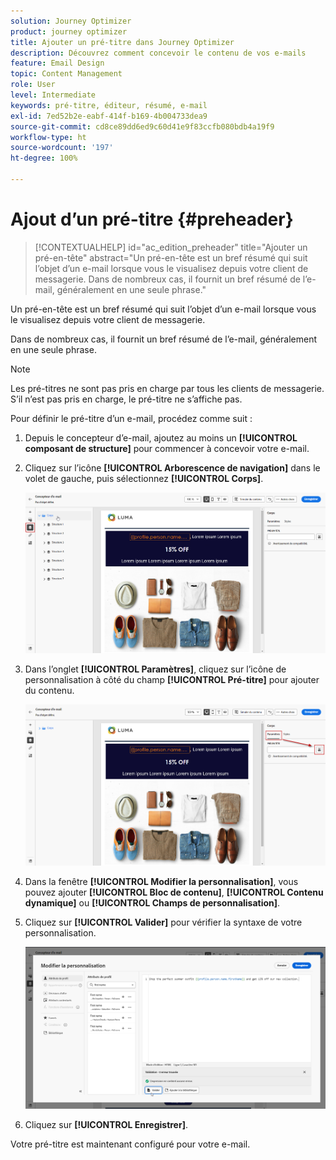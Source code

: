 ```yaml
---
solution: Journey Optimizer
product: journey optimizer
title: Ajouter un pré-titre dans Journey Optimizer
description: Découvrez comment concevoir le contenu de vos e-mails
feature: Email Design
topic: Content Management
role: User
level: Intermediate
keywords: pré-titre, éditeur, résumé, e-mail
exl-id: 7ed52b2e-eabf-414f-b169-4b004733dea9
source-git-commit: cd8ce89dd6ed9c60d41e9f83ccfb080bdb4a19f9
workflow-type: ht
source-wordcount: '197'
ht-degree: 100%

---
```


# Ajout d’un pré-titre {#preheader}

>[!CONTEXTUALHELP]
>id="ac_edition_preheader"
>title="Ajouter un pré-en-tête"
>abstract="Un pré-en-tête est un bref résumé qui suit l’objet d’un e-mail lorsque vous le visualisez depuis votre client de messagerie. Dans de nombreux cas, il fournit un bref résumé de l’e-mail, généralement en une seule phrase."

Un pré-en-tête est un bref résumé qui suit l’objet d’un e-mail lorsque vous le visualisez depuis votre client de messagerie.

Dans de nombreux cas, il fournit un bref résumé de l’e-mail, généralement en une seule phrase.

>[!NOTE]
>
>Les pré-titres ne sont pas pris en charge par tous les clients de messagerie. S’il n’est pas pris en charge, le pré-titre ne s’affiche pas.

Pour définir le pré-titre d’un e-mail, procédez comme suit :

1. Depuis le concepteur d’e-mail, ajoutez au moins un **[!UICONTROL composant de structure]** pour commencer à concevoir votre e-mail.

1. Cliquez sur l’icône **[!UICONTROL Arborescence de navigation]** dans le volet de gauche, puis sélectionnez **[!UICONTROL Corps]**.

   ![](assets/preheader_body.png)

1. Dans l’onglet **[!UICONTROL Paramètres]**, cliquez sur l’icône de personnalisation à côté du champ **[!UICONTROL Pré-titre]** pour ajouter du contenu.

   ![](assets/preheader_body_settings.png)

1. Dans la fenêtre **[!UICONTROL Modifier la personnalisation]**, vous pouvez ajouter **[!UICONTROL Bloc de contenu]**, **[!UICONTROL Contenu dynamique]** ou **[!UICONTROL Champs de personnalisation]**.

1. Cliquez sur **[!UICONTROL Valider]** pour vérifier la syntaxe de votre personnalisation.

   ![](assets/preheader_4.png)

1. Cliquez sur **[!UICONTROL Enregistrer]**.

Votre pré-titre est maintenant configuré pour votre e-mail.
